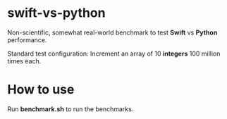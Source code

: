 # swift-vs-python

Non-scientific, somewhat real-world benchmark to test **Swift** vs **Python** performance.

Standard test configuration: Increment an array of 10 **integers** 100 million times each.

# How to use

Run **benchmark.sh** to run the benchmarks.

